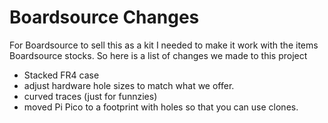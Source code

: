 # Boardsource Changes

For Boardsource to sell this as a kit I needed to make it work with the items Boardsource stocks. So here is a list of changes we made to this project

* Stacked FR4 case
* adjust hardware hole sizes to match what we offer.
* curved traces (just for funnzies)
* moved Pi Pico to a footprint with holes so that you can use clones.